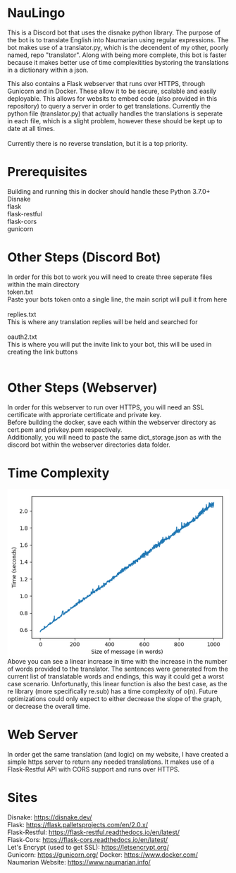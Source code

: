 # NauLingo
This is a Discord bot that uses the disnake python library. The purpose of the bot is to translate English into Naumarian using regular expressions.
The bot makes use of a translator.py, which is the decendent of my other, poorly named, repo "translator". Along with being more complete, this bot is faster
because it makes better use of time complexitities bystoring the translations in a dictionary within a json.

This also contains a Flask webserver that runs over HTTPS, through Gunicorn and in Docker. These allow it to be secure, scalable and easily deployable. This allows for websits to embed code (also provided in this repository) to query a server in order to get translations. Currently the python file (translator.py) that actually handles the translations is seperate in each file, which is a slight problem, however these should be kept up to date at all times.
<br />
<br />
Currently there is no reverse translation, but it is a top priority.

# Prerequisites
Building and running this in docker should handle these
Python 3.7.0+<br />
Disnake<br />
flask<br />
flask-restful<br />
flask-cors<br />
gunicorn<br />


# Other Steps (Discord Bot)
In order for this bot to work you will need to create three seperate files within the main directory<br />
token.txt<br />
Paste your bots token onto a single line, the main script will pull it from here<br /><br />
replies.txt<br />
This is where any translation replies will be held and searched for<br /><br />
oauth2.txt<br />
This is where you will put the invite link to your bot, this will be used in creating the link buttons<br /><br />

# Other Steps (Webserver)
In order for this webserver to run over HTTPS, you will need an SSL certificate with approriate certificate and private key.<br />
Before building the docker, save each within the webserver directory as cert.pem and privkey.pem respectively.<br />
Additionally, you will need to paste the same dict_storage.json as with the discord bot within the webserver directories data folder. <br />

# Time Complexity
![Time Graph](https://github.com/qmt8843/NauLingo/blob/main/TimeGraph.png?raw=true)<br />
Above you can see a linear increase in time with the increase in the number of words provided to the translator. The sentences were generated from the current list of translatable words and endings, this way it could get a worst case scenario. Unfortunatly, this linear function is also the best case, as the re library (more specifically re.sub) has a time complexity of o(n). Future optimizations could only expect to either decrease the slope of the graph, or decrease the overall time.

# Web Server
In order get the same translation (and logic) on my website, I have created a simple https server to return any needed translations. It makes use of a Flask-Restful API with CORS support and runs over HTTPS.

# Sites
Disnake: https://disnake.dev/ <br />
Flask: https://flask.palletsprojects.com/en/2.0.x/ <br />
Flask-Restful: https://flask-restful.readthedocs.io/en/latest/ <br />
Flask-Cors: https://flask-cors.readthedocs.io/en/latest/ <br />
Let's Encrypt (used to get SSL): https://letsencrypt.org/ <br />
Gunicorn: https://gunicorn.org/
Docker: https://www.docker.com/
Naumarian Website: https://www.naumarian.info/
